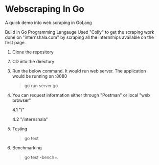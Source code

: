 # Webscraping In Go
A quick demo into web scraping in GoLang


Build in Go Programming Langauge
Used "Colly" to get the scraping work done on "internshala.com" by scraping all the internships available on the first page.

1. Clone the repository
2. CD into the directory
3. Run the below command. It would run web server. The application would be running on :8080
  
    > go run server.go

4. You can request information either through "Postman" or local "web browser"

      4.1 "/" 

      4.2 "/internshala"
5. Testing
    > go test 

6. Benchmarking
    > go test -bench=. 
